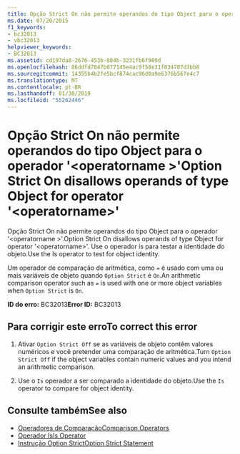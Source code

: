 ```yaml
---
title: Opção Strict On não permite operandos do tipo Object para o operador '<operatorname>'
ms.date: 07/20/2015
f1_keywords:
- bc32013
- vbc32013
helpviewer_keywords:
- BC32013
ms.assetid: cd197da8-2676-453b-884b-3231fb6f909d
ms.openlocfilehash: 86ddfd7847b077145e4ac9f58e31f834787d3bb8
ms.sourcegitcommit: 14355b4b2fe5bcf874cac96d0a9e6376b567e4c7
ms.translationtype: MT
ms.contentlocale: pt-BR
ms.lasthandoff: 01/30/2019
ms.locfileid: "55262446"
---
```

# <a name="option-strict-on-disallows-operands-of-type-object-for-operator-operatorname"></a><span data-ttu-id="dfedf-102">Opção Strict On não permite operandos do tipo Object para o operador '\<operatorname >'</span><span class="sxs-lookup"><span data-stu-id="dfedf-102">Option Strict On disallows operands of type Object for operator '\<operatorname>'</span></span>
<span data-ttu-id="dfedf-103">Opção Strict On não permite operandos do tipo Object para o operador '\<operatorname >'.</span><span class="sxs-lookup"><span data-stu-id="dfedf-103">Option Strict On disallows operands of type Object for operator '\<operatorname>'.</span></span> <span data-ttu-id="dfedf-104">Use o operador is para testar a identidade do objeto.</span><span class="sxs-lookup"><span data-stu-id="dfedf-104">Use the Is operator to test for object identity.</span></span>  
  
 <span data-ttu-id="dfedf-105">Um operador de comparação de aritmética, como `=` é usado com uma ou mais variáveis de objeto quando `Option Strict` é `On`.</span><span class="sxs-lookup"><span data-stu-id="dfedf-105">An arithmetic comparison operator such as `=` is used with one or more object variables when `Option Strict` is `On`.</span></span>  
  
 <span data-ttu-id="dfedf-106">**ID do erro:** BC32013</span><span class="sxs-lookup"><span data-stu-id="dfedf-106">**Error ID:** BC32013</span></span>  
  
## <a name="to-correct-this-error"></a><span data-ttu-id="dfedf-107">Para corrigir este erro</span><span class="sxs-lookup"><span data-stu-id="dfedf-107">To correct this error</span></span>  
  
1.  <span data-ttu-id="dfedf-108">Ativar `Option Strict Off` se as variáveis de objeto contêm valores numéricos e você pretender uma comparação de aritmética.</span><span class="sxs-lookup"><span data-stu-id="dfedf-108">Turn `Option Strict Off` if the object variables contain numeric values and you intend an arithmetic comparison.</span></span>  
  
2.  <span data-ttu-id="dfedf-109">Use o `Is` operador a ser comparado a identidade do objeto.</span><span class="sxs-lookup"><span data-stu-id="dfedf-109">Use the `Is` operator to compare for object identity.</span></span>  
  
## <a name="see-also"></a><span data-ttu-id="dfedf-110">Consulte também</span><span class="sxs-lookup"><span data-stu-id="dfedf-110">See also</span></span>
- [<span data-ttu-id="dfedf-111">Operadores de Comparação</span><span class="sxs-lookup"><span data-stu-id="dfedf-111">Comparison Operators</span></span>](../../visual-basic/language-reference/operators/comparison-operators.md)
- [<span data-ttu-id="dfedf-112">Operador Is</span><span class="sxs-lookup"><span data-stu-id="dfedf-112">Is Operator</span></span>](../../visual-basic/language-reference/operators/is-operator.md)
- [<span data-ttu-id="dfedf-113">Instrução Option Strict</span><span class="sxs-lookup"><span data-stu-id="dfedf-113">Option Strict Statement</span></span>](../../visual-basic/language-reference/statements/option-strict-statement.md)
